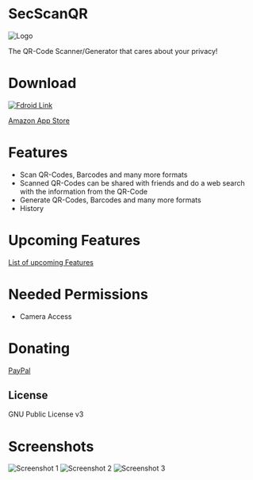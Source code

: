 # SecScanQR
![Logo](https://raw.githubusercontent.com/t-dankworth/SecScanQR/master/pictures/web_hi_res_512.png)

The QR-Code Scanner/Generator that cares about your privacy!


# Download
[![Fdroid Link](https://camo.githubusercontent.com/fe347c40e0d48baa25fc425d0e54fb4671d543c9/68747470733a2f2f662d64726f69642e6f72672f77696b692f696d616765732f302f30362f462d44726f69642d627574746f6e5f6765742d69742d6f6e2e706e67)](https://f-droid.org/packages/de.t_dankworth.secscanqr/)

[Amazon App Store](https://www.amazon.de/dp/B074W1S82C/ref=sr_1_1?ie=UTF8&qid=1503044477&sr=8-1&keywords=secscanqr)

# Features

  - Scan QR-Codes, Barcodes and many more formats
  - Scanned QR-Codes can be shared with friends and do a web search with the information from the QR-Code
  - Generate QR-Codes, Barcodes and many more formats
  - History

# Upcoming Features
[List of upcoming Features](https://github.com/Fr4gorSoftware/SecScanQR/wiki/Upcoming-Features)
 

# Needed Permissions
  - Camera Access
  
# Donating
[PayPal](https://www.paypal.com/cgi-bin/webscr?cmd=_s-xclick&hosted_button_id=A98V4N7DX232C)


License
----

GNU Public License v3

# Screenshots
![Screenshot 1](https://raw.githubusercontent.com/Fr4gorSoftware/SecScanQR/master/pictures/SecScanQR%20Main.png)
![Screenshot 2](https://raw.githubusercontent.com/Fr4gorSoftware/SecScanQR/master/pictures/SecScanQR%20Generator.png)
![Screenshot 3](https://raw.githubusercontent.com/Fr4gorSoftware/SecScanQR/master/pictures/SecScanQR%20History.png)

